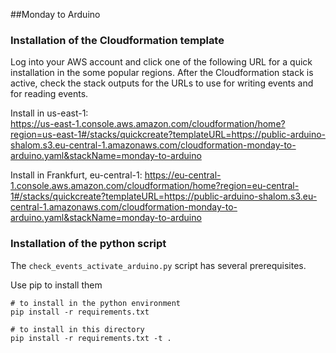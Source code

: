 ##Monday to Arduino

### Installation of the Cloudformation template
Log into your AWS account and click one of the following URL for a quick installation in the some popular regions. 
After the Cloudformation stack is active, check the stack outputs for the URLs to use for writing events and for reading events. 

Install in us-east-1:  
https://us-east-1.console.aws.amazon.com/cloudformation/home?region=us-east-1#/stacks/quickcreate?templateURL=https://public-arduino-shalom.s3.eu-central-1.amazonaws.com/cloudformation-monday-to-arduino.yaml&stackName=monday-to-arduino

Install in Frankfurt, eu-central-1: 
https://eu-central-1.console.aws.amazon.com/cloudformation/home?region=eu-central-1#/stacks/quickcreate?templateURL=https://public-arduino-shalom.s3.eu-central-1.amazonaws.com/cloudformation-monday-to-arduino.yaml&stackName=monday-to-arduino

### Installation of the python script
The `check_events_activate_arduino.py` script has several prerequisites. 

Use pip to install them 

    # to install in the python environment
    pip install -r requirements.txt
    
    # to install in this directory
    pip install -r requirements.txt -t .

